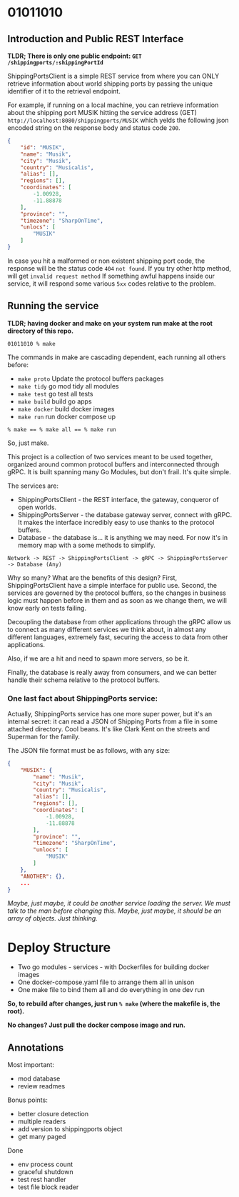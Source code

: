 # 01011010

## Introduction and Public REST Interface

**TLDR; There is only one public endpoint: `GET /shippingports/:shippingPortId`**

ShippingPortsClient is a simple REST service from where you can ONLY retrieve information about world shipping ports by 
passing the unique identifier of it to the retrieval endpoint. 

For example, if running on a local machine, you can retrieve information about the shipping port MUSIK hitting the 
service address (GET) `http://localhost:8080/shippingports/MUSIK` which yelds the following json encoded string on the 
response body and status code `200`.

``` json
{
    "id": "MUSIK",
    "name": "Musik",
    "city": "Musik",
    "country": "Musicalis",
    "alias": [],
    "regions": [],
    "coordinates": [
        -1.00928,
        -11.88878
    ],
    "province": "",
    "timezone": "SharpOnTime",
    "unlocs": [
        "MUSIK"
    ]
}
```

In case you hit a malformed or non existent shipping port code, the response will be the status code `404` `not found`. 
If you try other http method, will get `invalid request method`
If something awful happens inside our service, it will respond some various `5xx` codes relative to the problem.


## Running the service

**TLDR; having docker and make on your system run make at the root directory of this repo.**
```
01011010 % make
```
The commands in make are cascading dependent, each running all others before:
- `make proto` Update the protocol buffers packages
- `make tidy` go mod tidy all modules
- `make test` go test all tests
- `make build` build go apps
- `make docker` build docker images
- `make run` run docker compose up

`% make == % make all == % make run`

So, just make.

This project is a collection of two services meant to be used together, organized around common protocol buffers and
interconnected through gRPC. It is built spanning many Go Modules, but don't frail. It's quite simple.

The services are: 
 - ShippingPortsClient - the REST interface, the gateway, conqueror of open worlds.
 - ShippingPortsServer - the database gateway server, connect with gRPC. It makes the interface incredibly easy to
   use thanks to the protocol buffers.
 - Database - the database is... it is anything we may need. For now it's in memory map with a some methods to simplify.

```
Network -> REST -> ShippingPortsClient -> gRPC -> ShippingPortsServer -> Database (Any)
```

Why so many? What are the benefits of this design? First, ShippingPortsClient have a simple interface for public use.
Second, the services are governed by the protocol buffers, so the changes in business logic must happen
before in them and as soon as we change them, we will know early on tests failing.

Decoupling the database from other applications through the gRPC allow us to connect as many different services
we think about, in almost any different languages, extremely fast, securing the access to data from other applications. 

Also, if we are a hit and need to spawn more servers, so be it.

Finally, the database is really away from consumers, and we can better handle their schema relative to the protocol buffers.
 
### One last fact about ShippingPorts service:

Actually, ShippingPorts service has one more super power, but it's an internal secret: it can read a JSON of Shipping Ports from 
a file in some attached directory. Cool beans. It's like Clark Kent on the streets and Superman for the family.

The JSON file format must be as follows, with any size:
``` json
{
    "MUSIK": {
        "name": "Musik",
        "city": "Musik",
        "country": "Musicalis",
        "alias": [],
        "regions": [],
        "coordinates": [
            -1.00928,
            -11.88878
        ],
        "province": "",
        "timezone": "SharpOnTime",
        "unlocs": [
            "MUSIK"
        ]
    },
    "ANOTHER": {},
    ...
}
```

*Maybe, just maybe, it could be another service loading the server. We must talk to the man before changing this.*
*Maybe, just maybe, it should be an array of objects. Just thinking.*

# Deploy Structure
 - Two go modules - services - with Dockerfiles for building docker images
 - One docker-compose.yaml file to arrange them all in unison
 - One make file to bind them all and do everything in one dev run

**So, to rebuild after changes, just run `% make` (where the makefile is, the root).**

**No changes? Just pull the docker compose image and run.**


## Annotations

Most important:
+ mod database
+ review readmes

Bonus points:
+ better closure detection
+ multiple readers
+ add version to shippingports object
+ get many paged

Done
+ env process count
+ graceful shutdown
+ test rest handler 
+ test file block reader  
